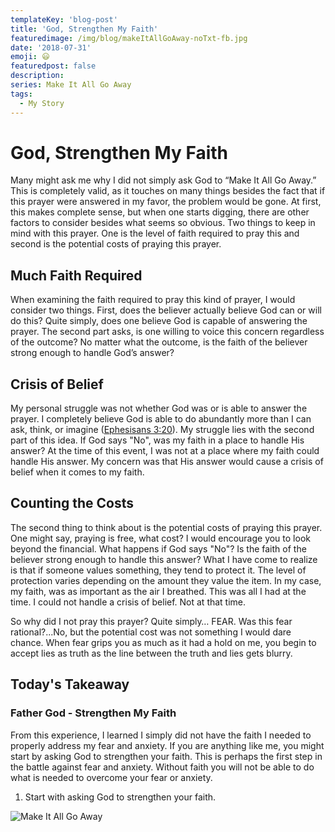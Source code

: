 ```yaml
---
templateKey: 'blog-post'
title: 'God, Strengthen My Faith'
featuredimage: /img/blog/makeItAllGoAway-noTxt-fb.jpg
date: '2018-07-31'
emoji: 😃
featuredpost: false
description:
series: Make It All Go Away
tags:
  - My Story
---
```


# God, Strengthen My Faith

Many might ask me why I did not simply ask God to “Make It All Go Away.” This is completely valid, as it touches on many things besides the fact that if this prayer were answered in my favor, the problem would be gone. At first, this makes complete sense, but when one starts digging, there are other factors to consider besides what seems so obvious. Two things to keep in mind with this prayer. One is the level of faith required to pray this and second is the potential costs of praying this prayer.

## Much Faith Required

When examining the faith required to pray this kind of prayer, I would consider two things. First, does the believer actually believe God can or will do this? Quite simply, does one believe God is capable of answering the prayer. The second part asks, is one willing to voice this concern regardless of the outcome? No matter what the outcome, is the faith of the believer strong enough to handle God’s answer?

## Crisis of Belief

My personal struggle was not whether God was or is able to answer the prayer. I completely believe God is able to do abundantly more than I can ask, think, or imagine ([Ephesisans 3:20](https://my.bible.com/bible/111/EPH.3.20)). My struggle lies with the second part of this idea. If God says "No", was my faith in a place to handle His answer? At the time of this event, I was not at a place where my faith could handle His answer. My concern was that His answer would cause a crisis of belief when it comes to my faith.

## Counting the Costs

The second thing to think about is the potential costs of praying this prayer. One might say, praying is free, what cost? I would encourage you to look beyond the financial. What happens if God says "No"? Is the faith of the believer strong enough to handle this answer? What I have come to realize is that if someone values something, they tend to protect it. The level of protection varies depending on the amount they value the item. In my case, my faith, was as important as the air I breathed. This was all I had at the time. I could not handle a crisis of belief. Not at that time.

So why did I not pray this prayer? Quite simply… FEAR. Was this fear rational?...No, but the potential cost was not something I would dare chance. When fear grips you as much as it had a hold on me, you begin to accept lies as truth as the line between the truth and lies gets blurry.

## Today's Takeaway

### Father God - Strengthen My Faith

From this experience, I learned I simply did not have the faith I needed to properly address my fear and anxiety. If you are anything like me, you might start by asking God to strengthen your faith. This is perhaps the first step in the battle against fear and anxiety. Without faith you will not be able to do what is needed to overcome your fear or anxiety.

1. Start with asking God to strengthen your faith.

![Make It All Go Away](/img/makeItAllGoAwayBlack.jpeg)
